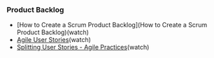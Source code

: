 

### Product Backlog
- [How to Create a Scrum Product Backlog](How to Create a Scrum Product Backlog)(watch)
- [Agile User Stories](https://www.youtube.com/watch?v=apOvF9NVguA)(watch)
- [Splitting User Stories - Agile Practices](https://www.youtube.com/watch?v=EDT0HMtDwYI)(watch)

